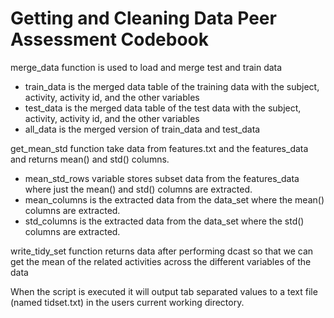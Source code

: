 Getting and Cleaning Data Peer Assessment Codebook
==================================================

merge_data function is used to load and merge test and train data
- train_data is the merged data table of the training data with the subject, activity, activity id, and the other variables
- test_data is the merged data table of the test data with the subject, activity, activity id, and the other variables
- all_data is the merged version of train_data and test_data

get_mean_std function take data from features.txt and the features_data and returns mean() and std() columns.
 - mean_std_rows variable stores subset data from the features_data where just the mean() and std() columns are extracted.
 - mean_columns is the extracted data from the data_set where the mean() columns are extracted.
 - std_columns is the extracted data from the data_set where the std() columns are extracted.
 

write_tidy_set function returns data after performing dcast so that we can get the mean of the related activities across the different variables of the data

When the script is executed it will output tab separated values to a text file (named tidset.txt) in the users current working directory.
